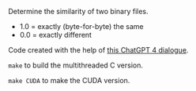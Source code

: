 Determine the similarity of two binary files.
 - 1.0 = exactly (byte-for-byte) the same
 - 0.0 = exactly different

Code created with the help of [this ChatGPT 4 dialogue](https://chat.openai.com/share/7f1642dc-db36-4023-b36d-6375c1fd83ce).

`make` to build the multithreaded C version.

`make CUDA` to make the CUDA version.
